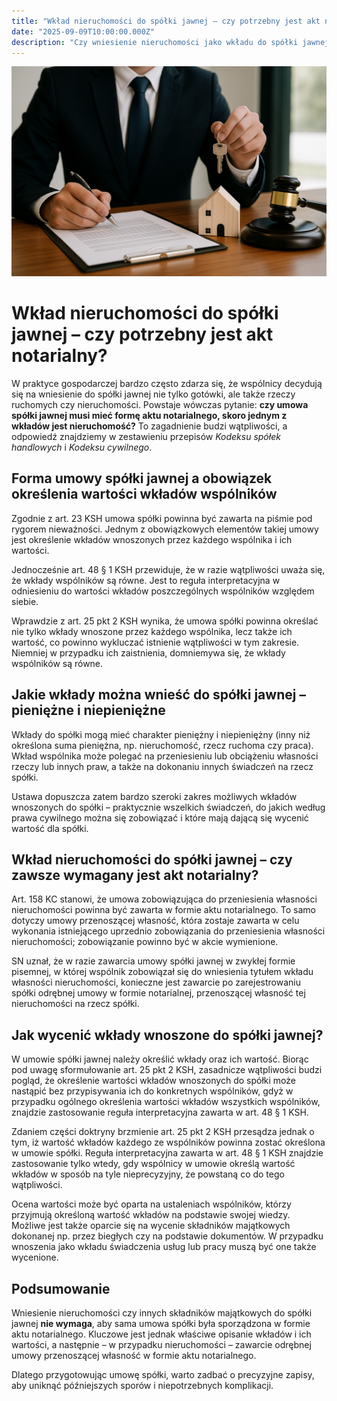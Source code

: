 ```yaml
---
title: "Wkład nieruchomości do spółki jawnej – czy potrzebny jest akt notarialny?"
date: "2025-09-09T10:00:00.000Z"
description: "Czy wniesienie nieruchomości jako wkładu do spółki jawnej wymaga aktu notarialnego? Analiza przepisów KSH i KC."
---
```


![Wkład nieruchomości do spółki jawnej](./wklad-nieruchomosci-spolka-jawna-akt-notarialny.jpg)

# Wkład nieruchomości do spółki jawnej – czy potrzebny jest akt notarialny?

W praktyce gospodarczej bardzo często zdarza się, że wspólnicy decydują się na wniesienie do spółki jawnej nie tylko gotówki, ale także rzeczy ruchomych czy nieruchomości. Powstaje wówczas pytanie: **czy umowa spółki jawnej musi mieć formę aktu notarialnego, skoro jednym z wkładów jest nieruchomość?** To zagadnienie budzi wątpliwości, a odpowiedź znajdziemy w zestawieniu przepisów *Kodeksu spółek handlowych* i *Kodeksu cywilnego*.

## Forma umowy spółki jawnej a obowiązek określenia wartości wkładów wspólników

Zgodnie z art. 23 KSH umowa spółki powinna być zawarta na piśmie pod rygorem nieważności. Jednym z obowiązkowych elementów takiej umowy jest określenie wkładów wnoszonych przez każdego wspólnika i ich wartości. 

Jednocześnie art. 48 § 1 KSH przewiduje, że w razie wątpliwości uważa się, że wkłady wspólników są równe. Jest to reguła interpretacyjna w odniesieniu do wartości wkładów poszczególnych wspólników względem siebie. 

Wprawdzie z art. 25 pkt 2 KSH wynika, że umowa spółki powinna określać nie tylko wkłady wnoszone przez każdego wspólnika, lecz także ich wartość, co powinno wykluczać istnienie wątpliwości w tym zakresie. Niemniej w przypadku ich zaistnienia, domniemywa się, że wkłady wspólników są równe. 

## Jakie wkłady można wnieść do spółki jawnej – pieniężne i niepieniężne

Wkłady do spółki mogą mieć charakter pieniężny i niepieniężny (inny niż określona suma pieniężna, np. nieruchomość, rzecz ruchoma czy praca). Wkład wspólnika może polegać na przeniesieniu lub obciążeniu własności rzeczy lub innych praw, a także na dokonaniu innych świadczeń na rzecz spółki. 

Ustawa dopuszcza zatem bardzo szeroki zakres możliwych wkładów wnoszonych do spółki – praktycznie wszelkich świadczeń, do jakich według prawa cywilnego można się zobowiązać i które mają dającą się wycenić wartość dla spółki.

## Wkład nieruchomości do spółki jawnej – czy zawsze wymagany jest akt notarialny?

Art. 158 KC stanowi, że umowa zobowiązująca do przeniesienia własności nieruchomości powinna być zawarta w formie aktu notarialnego. To samo dotyczy umowy przenoszącej własność, która zostaje zawarta w celu wykonania istniejącego uprzednio zobowiązania do przeniesienia własności nieruchomości; zobowiązanie powinno być w akcie wymienione. 

SN uznał, że w razie zawarcia umowy spółki jawnej w zwykłej formie pisemnej, w której wspólnik zobowiązał się do wniesienia tytułem wkładu własności nieruchomości, konieczne jest zawarcie po zarejestrowaniu spółki odrębnej umowy w formie notarialnej, przenoszącej własność tej nieruchomości na rzecz spółki.

## Jak wycenić wkłady wnoszone do spółki jawnej?

W umowie spółki jawnej należy określić wkłady oraz ich wartość. Biorąc pod uwagę sformułowanie art. 25 pkt 2 KSH, zasadnicze wątpliwości budzi pogląd, że określenie wartości wkładów wnoszonych do spółki może nastąpić bez przypisywania ich do konkretnych wspólników, gdyż w przypadku ogólnego określenia wartości wkładów wszystkich wspólników, znajdzie zastosowanie reguła interpretacyjna zawarta w art. 48 § 1 KSH. 

Zdaniem części doktryny brzmienie art. 25 pkt 2 KSH przesądza jednak o tym, iż wartość wkładów każdego ze wspólników powinna zostać określona w umowie spółki. Reguła interpretacyjna zawarta w art. 48 § 1 KSH znajdzie zastosowanie tylko wtedy, gdy wspólnicy w umowie określą wartość wkładów w sposób na tyle nieprecyzyjny, że powstaną co do tego wątpliwości. 

Ocena wartości może być oparta na ustaleniach wspólników, którzy przyjmują określoną wartość wkładów na podstawie swojej wiedzy. Możliwe jest także oparcie się na wycenie składników majątkowych dokonanej np. przez biegłych czy na podstawie dokumentów. W przypadku wnoszenia jako wkładu świadczenia usług lub pracy muszą być one także wycenione.

## Podsumowanie

Wniesienie nieruchomości czy innych składników majątkowych do spółki jawnej **nie wymaga**, aby sama umowa spółki była sporządzona w formie aktu notarialnego. Kluczowe jest jednak właściwe opisanie wkładów i ich wartości, a następnie – w przypadku nieruchomości – zawarcie odrębnej umowy przenoszącej własność w formie aktu notarialnego.  

Dlatego przygotowując umowę spółki, warto zadbać o precyzyjne zapisy, aby uniknąć późniejszych sporów i niepotrzebnych komplikacji.